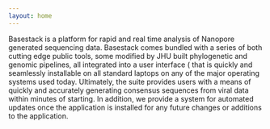 ```yaml
---
layout: home
---
```


Basestack is a platform for rapid and real time analysis of Nanopore generated sequencing data. 
Basestack comes bundled with a series of both cutting edge public tools, 
some modified by JHU built phylogenetic and genomic pipelines, all integrated into a user interface 
( that is quickly and seamlessly installable on all standard laptops on any of the major operating systems used today. 
Ultimately, the suite provides users with a means of quickly and accurately generating consensus sequences from viral 
data within minutes of starting. In addition, we provide a system for automated updates once the application is installed 
for any future changes or additions to the application.



